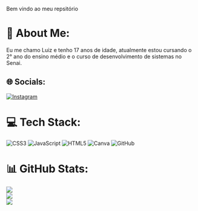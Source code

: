 Bem vindo ao meu repsitório

# 💫 About Me:
Eu me chamo Luiz e tenho 17 anos de idade, atualmente estou cursando o 2° ano do ensino médio e o curso de desenvolvimento de sistemas no Senai.


## 🌐 Socials:
[![Instagram](https://img.shields.io/badge/Instagram-%23E4405F.svg?logo=Instagram&logoColor=white)](https://instagram.com/https://www.instagram.com/luizeduardo7160?utm_source=qr&igsh=Znh1N3ZjNHE2MDV5) 

# 💻 Tech Stack:
![CSS3](https://img.shields.io/badge/css3-%231572B6.svg?style=for-the-badge&logo=css3&logoColor=white) ![JavaScript](https://img.shields.io/badge/javascript-%23323330.svg?style=for-the-badge&logo=javascript&logoColor=%23F7DF1E) ![HTML5](https://img.shields.io/badge/html5-%23E34F26.svg?style=for-the-badge&logo=html5&logoColor=white) ![Canva](https://img.shields.io/badge/Canva-%2300C4CC.svg?style=for-the-badge&logo=Canva&logoColor=white) ![GitHub](https://img.shields.io/badge/github-%23121011.svg?style=for-the-badge&logo=github&logoColor=white)
# 📊 GitHub Stats:
![](https://github-readme-stats.vercel.app/api?username=Emmerlichluiz1&theme=dark&hide_border=false&include_all_commits=false&count_private=false)<br/>
![](https://github-readme-streak-stats.herokuapp.com/?user=Emmerlichluiz1&theme=dark&hide_border=false)<br/>
![](https://github-readme-stats.vercel.app/api/top-langs/?username=Emmerlichluiz1&theme=dark&hide_border=false&include_all_commits=false&count_private=false&layout=compact)

